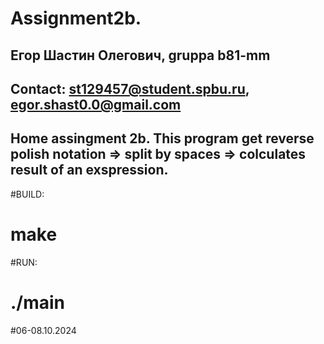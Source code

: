 # Assignment2b.
## Егор Шастин Олегович, gruppa b81-mm
## Contact: st129457@student.spbu.ru,	egor.shast0.0@gmail.com

## Home assingment 2b. This program get reverse polish notation => split by spaces => colculates result of an exspression.

#BUILD:
# make

#RUN:
# ./main




#06-08.10.2024
